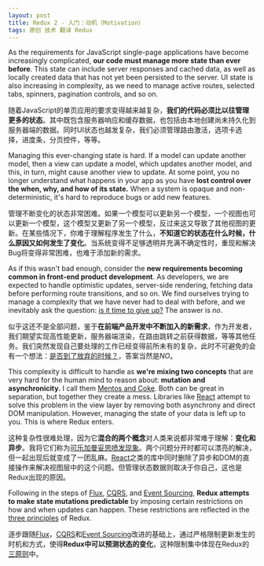 ```yaml
---
layout: post
title: Redux 2 - 入门：动机（Motivation）
tags: 原创 技术 翻译 Redux
---
```


As the requirements for JavaScript single-page applications have become increasingly complicated, **our code must manage more state than ever before**. This state can include server responses and cached data, as well as locally created data that has not yet been persisted to the server. UI state is also increasing in complexity, as we need to manage active routes, selected tabs, spinners, pagination controls, and so on.

随着JavaScript的单页应用的要求变得越来越复杂，**我们的代码必须比以往管理更多的状态**。其中既包含服务器响应和缓存数据，也包括由本地创建尚未持久化到服务器端的数据。同时UI状态也越发复杂，我们必须管理路由激活，选项卡选择，进度条，分页控件，等等。

Managing this ever-changing state is hard. If a model can update another model, then a view can update a model, which updates another model, and this, in turn, might cause another view to update. At some point, you no longer understand what happens in your app as you have **lost control over the when, why, and how of its state.** When a system is opaque and non-deterministic, it's hard to reproduce bugs or add new features.

管理不断变化的状态非常困难。如果一个模型可以更新另一个模型，一个视图也可以更新一个模型，这个模型又更新了另一个模型，反过来这又导致了其他视图的更新。在某些情况下，你难于理解程序发生了什么，**不知道它的状态在什么时候，什么原因又如何发生了变化**。当系统变得不足够透明并充满不确定性时，重现和解决Bug将变得非常困难，也难于添加新的需求。

As if this wasn't bad enough, consider the **new requirements becoming common in front-end product development**. As developers, we are expected to handle optimistic updates, server-side rendering, fetching data before performing route transitions, and so on. We find ourselves trying to manage a complexity that we have never had to deal with before, and we inevitably ask the question: [is it time to give up?](http://www.quirksmode.org/blog/archives/2015/07/stop_pushing_th.html) The answer is _no_.

似乎这还不是全部问题，鉴于**在前端产品开发中不断加入的新需求**，作为开发者，我们期望实现高性能更新，服务器端渲染，在路由跳转之前获得数据，等等其他任务。我们突然发现自己要处理的工作已经变得前所未有的复杂，此时不可避免的会有一个想法：[是否到了放弃的时候？](http://www.quirksmode.org/blog/archives/2015/07/stop_pushing_th.html)，答案当然是*NO*。

This complexity is difficult to handle as **we're mixing two concepts** that are very hard for the human mind to reason about: **mutation and asynchronicity.** I call them [Mentos and Coke](https://en.wikipedia.org/wiki/Diet_Coke_and_Mentos_eruption). Both can be great in separation, but together they create a mess. Libraries like [React](http://facebook.github.io/react) attempt to solve this problem in the view layer by removing both asynchrony and direct DOM manipulation. However, managing the state of your data is left up to you. This is where Redux enters.

这种复杂性很难处理，因为它**混合的两个概念**对人类来说都非常难于理解：**变化和异步**。我将它们称为[可乐加曼妥思喷发现象](https://zh.wikipedia.org/wiki/可樂加曼陀珠噴發現象)。两个问题分开时都可以漂亮的解决，但一起出现后就变成了一团乱麻。[React](http://facebook.github.io/react)之类的库中同时删除了异步和DOM的直接操作来解决视图层中的这个问题。但管理状态数据则取决于你自己，这也是Redux出现的原因。

Following in the steps of [Flux](http://facebook.github.io/flux), [CQRS](http://martinfowler.com/bliki/CQRS.html), and [Event Sourcing](http://martinfowler.com/eaaDev/EventSourcing.html), **Redux attempts to make state mutations predictable** by imposing certain restrictions on how and when updates can happen. These restrictions are reflected in the [three principles](ThreePrinciples.md) of Redux.

逐步跟随[Flux](http://facebook.github.io/flux)，[CQRS](http://martinfowler.com/bliki/CQRS.html)和[Event Sourcing](http://martinfowler.com/eaaDev/EventSourcing.html)改进的基础上，通过严格限制更新发生的时机和方式，使得**Redux中可以预测状态的变化**，这种限制集中体现在Redux的[三原则](https://github.com/reactjs/redux/blob/master/docs/introduction/ThreePrinciples.md)中。
